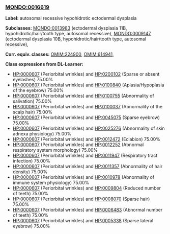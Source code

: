 
### [MONDO:0016619](http://purl.obolibrary.org/obo/MONDO_0016619)
**Label:** autosomal recessive hypohidrotic ectodermal dysplasia

**Subclasses:** [MONDO:0013983](http://purl.obolibrary.org/obo/MONDO_0013983) (ectodermal dysplasia 11B, hypohidrotic/hair/tooth type, autosomal recessive), [MONDO:0009147](http://purl.obolibrary.org/obo/MONDO_0009147) (ectodermal dysplasia 10B, hypohidrotic/hair/tooth type, autosomal recessive), 

**Corr. equiv. classes:** [OMIM:224900](http://purl.obolibrary.org/obo/OMIM_224900), [OMIM:614941](http://purl.obolibrary.org/obo/OMIM_614941), 

**Class expressions from DL-Learner:**

- [HP:0000607](http://purl.obolibrary.org/obo/HP_0000607) (Periorbital wrinkles) and [HP:0200102](http://purl.obolibrary.org/obo/HP_0200102) (Sparse or absent eyelashes) 75.00%
- [HP:0000607](http://purl.obolibrary.org/obo/HP_0000607) (Periorbital wrinkles) and [HP:0100840](http://purl.obolibrary.org/obo/HP_0100840) (Aplasia/Hypoplasia of the eyebrow) 75.00%
- [HP:0000607](http://purl.obolibrary.org/obo/HP_0000607) (Periorbital wrinkles) and [HP:0100755](http://purl.obolibrary.org/obo/HP_0100755) (Abnormality of salivation) 75.00%
- [HP:0000607](http://purl.obolibrary.org/obo/HP_0000607) (Periorbital wrinkles) and [HP:0100037](http://purl.obolibrary.org/obo/HP_0100037) (Abnormality of the scalp hair) 75.00%
- [HP:0000607](http://purl.obolibrary.org/obo/HP_0000607) (Periorbital wrinkles) and [HP:0045075](http://purl.obolibrary.org/obo/HP_0045075) (Sparse eyebrow) 75.00%
- [HP:0000607](http://purl.obolibrary.org/obo/HP_0000607) (Periorbital wrinkles) and [HP:0025276](http://purl.obolibrary.org/obo/HP_0025276) (Abnormality of skin adnexa physiology) 75.00%
- [HP:0000607](http://purl.obolibrary.org/obo/HP_0000607) (Periorbital wrinkles) and [HP:0012472](http://purl.obolibrary.org/obo/HP_0012472) (Eclabion) 75.00%
- [HP:0000607](http://purl.obolibrary.org/obo/HP_0000607) (Periorbital wrinkles) and [HP:0012252](http://purl.obolibrary.org/obo/HP_0012252) (Abnormal respiratory system morphology) 75.00%
- [HP:0000607](http://purl.obolibrary.org/obo/HP_0000607) (Periorbital wrinkles) and [HP:0011947](http://purl.obolibrary.org/obo/HP_0011947) (Respiratory tract infection) 75.00%
- [HP:0000607](http://purl.obolibrary.org/obo/HP_0000607) (Periorbital wrinkles) and [HP:0011357](http://purl.obolibrary.org/obo/HP_0011357) (Abnormality of hair density) 75.00%
- [HP:0000607](http://purl.obolibrary.org/obo/HP_0000607) (Periorbital wrinkles) and [HP:0010978](http://purl.obolibrary.org/obo/HP_0010978) (Abnormality of immune system physiology) 75.00%
- [HP:0000607](http://purl.obolibrary.org/obo/HP_0000607) (Periorbital wrinkles) and [HP:0009804](http://purl.obolibrary.org/obo/HP_0009804) (Reduced number of teeth) 75.00%
- [HP:0000607](http://purl.obolibrary.org/obo/HP_0000607) (Periorbital wrinkles) and [HP:0008070](http://purl.obolibrary.org/obo/HP_0008070) (Sparse hair) 75.00%
- [HP:0000607](http://purl.obolibrary.org/obo/HP_0000607) (Periorbital wrinkles) and [HP:0006483](http://purl.obolibrary.org/obo/HP_0006483) (Abnormal number of teeth) 75.00%
- [HP:0000607](http://purl.obolibrary.org/obo/HP_0000607) (Periorbital wrinkles) and [HP:0005338](http://purl.obolibrary.org/obo/HP_0005338) (Sparse lateral eyebrow) 75.00%


